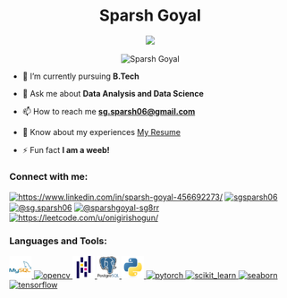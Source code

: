 <h1 align="center">Sparsh Goyal</h1>

<p align="center">
  <!-- Typing SVG -->
  <a href="https://git.io/typing-svg">
    <img src="https://readme-typing-svg.demolab.com?font=Fira+Code&size=24&pause=1000&color=22F735&center=true&vCenter=true&width=435&lines=Data+Scientist+and+Analyst;In+Data+We+Trust+!"/>
  </a>
</p>

<p align="center">
  <img src="https://github.com/sg-sparsh-goyal/sg-sparsh-goyal/assets/131648732/ed415b6c-0675-4504-9f55-2fda1b623308" alt="Sparsh Goyal" />
</p>

- 🌱 I’m currently pursuing **B.Tech**

- 💬 Ask me about **Data Analysis and Data Science**

- 📫 How to reach me **sg.sparsh06@gmail.com**

- 📄 Know about my experiences [My Resume](https://drive.google.com/file/d/1otT73TL3KnpbYfi9ErAvOZ7l-tCvsZcB/view?usp=sharing)

- ⚡ Fun fact **I am a weeb!**

<h3 align="left">Connect with me:</h3>
<p align="left">
<a href="https://linkedin.com/in/https://www.linkedin.com/in/sparsh-goyal-456692273/" target="blank"><img align="center" src="https://raw.githubusercontent.com/rahuldkjain/github-profile-readme-generator/master/src/images/icons/Social/linked-in-alt.svg" alt="https://www.linkedin.com/in/sparsh-goyal-456692273/" height="30" width="40" /></a>
<a href="https://kaggle.com/sgsparsh06" target="blank"><img align="center" src="https://raw.githubusercontent.com/rahuldkjain/github-profile-readme-generator/master/src/images/icons/Social/kaggle.svg" alt="sgsparsh06" height="30" width="40" /></a>
<a href="https://medium.com/@sg.sparsh06" target="blank"><img align="center" src="https://raw.githubusercontent.com/rahuldkjain/github-profile-readme-generator/master/src/images/icons/Social/medium.svg" alt="@sg.sparsh06" height="30" width="40" /></a>
<a href="https://www.youtube.com/c/@sparshgoyal-sg8rr" target="blank"><img align="center" src="https://raw.githubusercontent.com/rahuldkjain/github-profile-readme-generator/master/src/images/icons/Social/youtube.svg" alt="@sparshgoyal-sg8rr" height="30" width="40" /></a>
<a href="https://www.leetcode.com/https://leetcode.com/u/onigirishogun/" target="blank"><img align="center" src="https://raw.githubusercontent.com/rahuldkjain/github-profile-readme-generator/master/src/images/icons/Social/leet-code.svg" alt="https://leetcode.com/u/onigirishogun/" height="30" width="40" /></a>
</p>

<h3 align="left">Languages and Tools:</h3>
<p align="left"> <a href="https://www.mysql.com/" target="_blank" rel="noreferrer"> <img src="https://raw.githubusercontent.com/devicons/devicon/master/icons/mysql/mysql-original-wordmark.svg" alt="mysql" width="40" height="40"/> </a> <a href="https://opencv.org/" target="_blank" rel="noreferrer"> <img src="https://www.vectorlogo.zone/logos/opencv/opencv-icon.svg" alt="opencv" width="40" height="40"/> </a> <a href="https://pandas.pydata.org/" target="_blank" rel="noreferrer"> <img src="https://raw.githubusercontent.com/devicons/devicon/2ae2a900d2f041da66e950e4d48052658d850630/icons/pandas/pandas-original.svg" alt="pandas" width="40" height="40"/> </a> <a href="https://www.postgresql.org" target="_blank" rel="noreferrer"> <img src="https://raw.githubusercontent.com/devicons/devicon/master/icons/postgresql/postgresql-original-wordmark.svg" alt="postgresql" width="40" height="40"/> </a> <a href="https://www.python.org" target="_blank" rel="noreferrer"> <img src="https://raw.githubusercontent.com/devicons/devicon/master/icons/python/python-original.svg" alt="python" width="40" height="40"/> </a> <a href="https://pytorch.org/" target="_blank" rel="noreferrer"> <img src="https://www.vectorlogo.zone/logos/pytorch/pytorch-icon.svg" alt="pytorch" width="40" height="40"/> </a> <a href="https://scikit-learn.org/" target="_blank" rel="noreferrer"> <img src="https://upload.wikimedia.org/wikipedia/commons/0/05/Scikit_learn_logo_small.svg" alt="scikit_learn" width="40" height="40"/> </a> <a href="https://seaborn.pydata.org/" target="_blank" rel="noreferrer"> <img src="https://seaborn.pydata.org/_images/logo-mark-lightbg.svg" alt="seaborn" width="40" height="40"/> </a> <a href="https://www.tensorflow.org" target="_blank" rel="noreferrer"> <img src="https://www.vectorlogo.zone/logos/tensorflow/tensorflow-icon.svg" alt="tensorflow" width="40" height="40"/> </a> </p>


